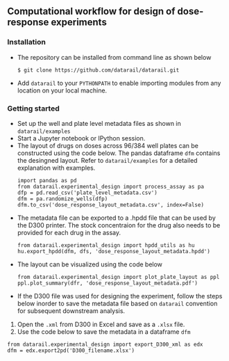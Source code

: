 ## Computational workflow for design of dose-response experiments

### Installation
* The repository can be installed from command line as shown below
   ```
   $ git clone https://github.com/datarail/datarail.git
   ```
* Add `datarail` to your `PYTHONPATH` to enable importing modules from any location on your local machine.

### Getting started
* Set up the well and plate level metadata files as shown in `datarail/examples`
* Start a Jupyter notebook or IPython session.
* The layout of drugs on doses across  96/384 well plates can be constructed using the code below. The pandas dataframe `dfm` contains the desingned layout. Refer to `datarail/examples` for a detailed explanation with examples. 
  ```
  import pandas as pd
  from datarail.experimental_design import process_assay as pa
  dfp = pd.read_csv('plate_level_metadata.csv')
  dfm = pa.randomize_wells(dfp)
  dfm.to_csv('dose_response_layout_metadata.csv', index=False)
  ```
* The metadata file can be exported to a .hpdd file that can be used by the D300 printer. The stock concentraion for the drug also needs to be provided for each drug in the assay.
  ```
  from datarail.experimental_design import hpdd_utils as hu
  hu.export_hpdd(dfm, dfs, 'dose_response_layout_metadata.hpdd')
  ```
* The layout can be visualized using the code below
  ```
  from datarail.experimental_design import plot_plate_layout as ppl
  ppl.plot_summary(dfr, 'dose_response_layout_metadata.pdf')  
  ```
 * If the D300 file was used for designing the experiment, follow the steps below inorder to save the metadata file based on `datarail` convention for subsequent downstream analysis.
 1. Open the `.xml` from D300 in Excel and save as a `.xlsx` file.
 2. Use the code below to save the metadata in a dataframe `dfm`
 ```
 from datarail.experimental_design import export_D300_xml as edx
 dfm = edx.export2pd('D300_filename.xlsx')
 ```
  
